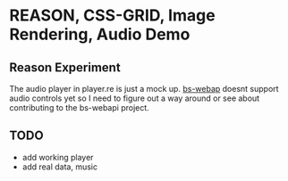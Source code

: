 # REASON, CSS-GRID, Image Rendering, Audio Demo

## Reason Experiment

The audio player in player.re is just a mock up. [bs-webap](https://github.com/reasonml-community/bs-webapi-incubator) doesnt support audio controls yet so I need to figure out a way around or see about contributing to the bs-webapi project.


## TODO

- add working player
- add real data, music